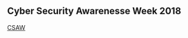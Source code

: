 Cyber Security Awarenesse Week 2018
-----------------------------------------
[CSAW](https://ctf.csaw.io/)
